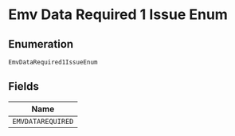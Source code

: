 
# Emv Data Required 1 Issue Enum

## Enumeration

`EmvDataRequired1IssueEnum`

## Fields

| Name |
|  --- |
| `EMVDATAREQUIRED` |

